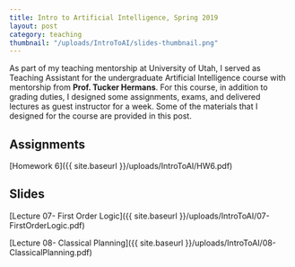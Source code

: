 ```yaml
---
title: Intro to Artificial Intelligence, Spring 2019
layout: post
category: teaching
thumbnail: "/uploads/IntroToAI/slides-thumbnail.png"
---
```

As part of my teaching mentorship at University of Utah, I served as Teaching Assistant for the undergraduate Artificial Intelligence course with mentorship from **Prof. Tucker Hermans**. For this course, in addition to grading duties, I designed some assignments, exams, and delivered lectures as guest instructor for a week. Some of the materials that I designed for the course are provided in this post.

## Assignments

[Homework 6]({{ site.baseurl }}/uploads/IntroToAI/HW6.pdf)

## Slides

[Lecture 07- First Order Logic]({{ site.baseurl }}/uploads/IntroToAI/07-FirstOrderLogic.pdf)

[Lecture 08- Classical Planning]({{ site.baseurl }}/uploads/IntroToAI/08-ClassicalPlanning.pdf)